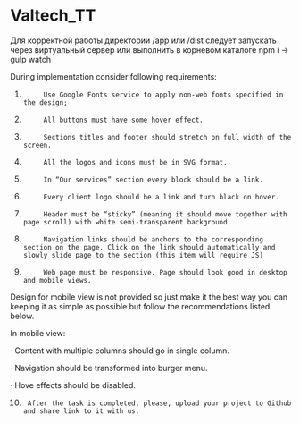 # Valtech_TT

Для корректной работы директории /app или /dist следует запускать через виртуальный сервер
или выполнить в корневом каталоге npm i -> gulp watch

During implementation consider following requirements: 

1.          Use Google Fonts service to apply non-web fonts specified in the design; 

2.          All buttons must have some hover effect. 

3.          Sections titles and footer should stretch on full width of the screen. 

4.          All the logos and icons must be in SVG format. 

5.          In “Our services” section every block should be a link. 

6.          Every client logo should be a link and turn black on hover. 

7.          Header must be “sticky” (meaning it should move together with page scroll) with white semi-transparent background. 

8.          Navigation links should be anchors to the corresponding section on the page. Click on the link should automatically and slowly slide page to the section (this item will require JS) 

9.          Web page must be responsive. Page should look good in desktop and mobile views.  

Design for mobile view is not provided so just make it the best way you can keeping it as simple as possible but follow the recommendations listed below. 

In mobile view: 

·       Content with multiple columns should go in single column. 

·       Navigation should be transformed into burger menu. 

·       Hove effects should be disabled. 

10.      After the task is completed, please, upload your project to Github and share link to it with us. 
